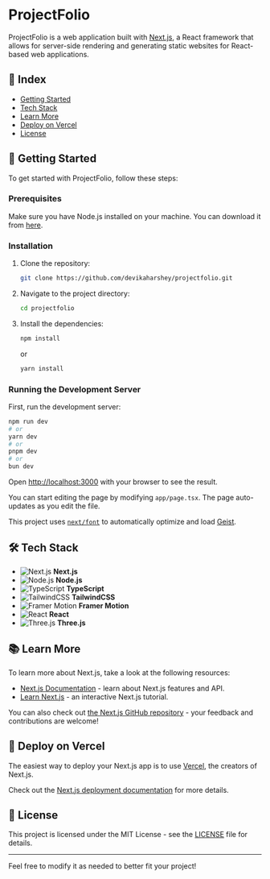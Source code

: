# ProjectFolio

ProjectFolio is a web application built with [Next.js](https://nextjs.org), a React framework that allows for server-side rendering and generating static websites for React-based web applications.

## 📑 Index

- [Getting Started](#-getting-started)
- [Tech Stack](#-tech-stack)
- [Learn More](#-learn-more)
- [Deploy on Vercel](#-deploy-on-vercel)
- [License](#-license)

## 🚀 Getting Started

To get started with ProjectFolio, follow these steps:

### Prerequisites

Make sure you have Node.js installed on your machine. You can download it from [here](https://nodejs.org/).

### Installation

1. Clone the repository:
   ```bash
   git clone https://github.com/devikaharshey/projectfolio.git
   ```

2. Navigate to the project directory:
   ```bash
   cd projectfolio
   ```

3. Install the dependencies:
   ```bash
   npm install
   ```
   or
   ```bash
   yarn install
   ```

### Running the Development Server

First, run the development server:

```bash
npm run dev
# or
yarn dev
# or
pnpm dev
# or
bun dev
```

Open [http://localhost:3000](http://localhost:3000) with your browser to see the result.

You can start editing the page by modifying `app/page.tsx`. The page auto-updates as you edit the file.

This project uses [`next/font`](https://nextjs.org/docs/app/building-your-application/optimizing/fonts) to automatically optimize and load [Geist](https://vercel.com/font).

## 🛠 Tech Stack

- ![Next.js](https://img.shields.io/badge/Next.js-000000?style=flat&logo=next.js&logoColor=white) **Next.js**
- ![Node.js](https://img.shields.io/badge/Node.js-339933?style=flat&logo=node.js&logoColor=white) **Node.js**
- ![TypeScript](https://img.shields.io/badge/TypeScript-007ACC?style=flat&logo=typescript&logoColor=white) **TypeScript**
- ![TailwindCSS](https://img.shields.io/badge/TailwindCSS-06B6D4?style=flat&logo=tailwindcss&logoColor=white) **TailwindCSS**
- ![Framer Motion](https://img.shields.io/badge/Framer%20Motion-0055FF?style=flat&logo=framer&logoColor=white) **Framer Motion**
- ![React](https://img.shields.io/badge/React-61DAFB?style=flat&logo=react&logoColor=black) **React**
- ![Three.js](https://img.shields.io/badge/Three.js-000000?style=flat&logo=three.js&logoColor=white) **Three.js**

## 📚 Learn More

To learn more about Next.js, take a look at the following resources:

- [Next.js Documentation](https://nextjs.org/docs) - learn about Next.js features and API.
- [Learn Next.js](https://nextjs.org/learn) - an interactive Next.js tutorial.

You can also check out [the Next.js GitHub repository](https://github.com/vercel/next.js) - your feedback and contributions are welcome!

## 🚀 Deploy on Vercel

The easiest way to deploy your Next.js app is to use [Vercel](https://vercel.com), the creators of Next.js.

Check out the [Next.js deployment documentation](https://nextjs.org/docs/app/building-your-application/deploying) for more details.

## 📄 License

This project is licensed under the MIT License - see the [LICENSE](LICENSE) file for details.

---

Feel free to modify it as needed to better fit your project!
